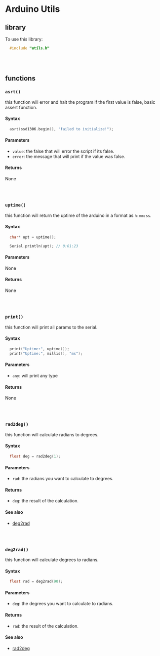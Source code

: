 # Arduino Utils
## library
To use this library:
```cpp
  #include "utils.h"
```

<br/><br/>

## functions

### `asrt()`

this function will error and halt the program if the first value is false, basic assert function.

#### Syntax
```c++
  asrt(ssd1306.begin(), "failed to initialize!");
```

#### Parameters
* `value`: the false that will error the script if its false.
* `error`: the message that will print if the value was false.

#### Returns
None

## 
<br/>

### `uptime()`

this function will return the uptime of the arduino in a format as `h:mm:ss`.

#### Syntax
```c++
  char* upt = uptime();

  Serial.println(upt); // 0:01:23
```

#### Parameters
None

#### Returns
None

## 
<br/>

### `print()`

this function will print all params to the serial.

#### Syntax
```c++
  print("Uptime:", uptime());
  print("Uptime:", millis(), "ms");
```

#### Parameters
* `any`: will print any type

#### Returns
None

## 
<br/>

### `rad2deg()`

this function will calculate radians to degrees.

#### Syntax
```c++
  float deg = rad2deg(1);
```

#### Parameters
* `rad`: the radians you want to calculate to degrees.

#### Returns
* `deg`: the result of the calculation.

#### See also
* [deg2rad](#deg2rad)

## 
<br/>

### `deg2rad()`

this function will calculate degrees to radians.

#### Syntax
```c++
  float rad = deg2rad(90);
```

#### Parameters
* `deg`: the degrees you want to calculate to radians.

#### Returns
* `rad`: the result of the calculation.

#### See also
* [rad2deg](#rad2deg)
